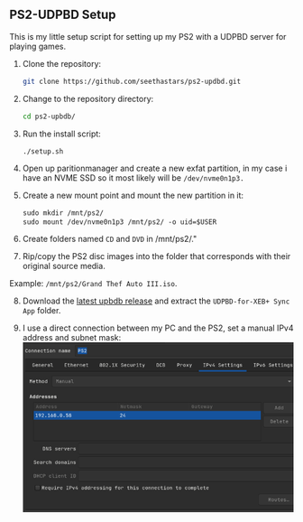 <!-- Install Instructions -->
## PS2-UDPBD Setup

This is my little setup script for setting up my PS2 with a UDPBD server for playing games.

1. Clone the repository:

    ```sh
    git clone https://github.com/seethastars/ps2-updbd.git
    ```

2. Change to the repository directory:

    ```sh
    cd ps2-upbdb/
    ```
    
3. Run the install script:

    ```sh
    ./setup.sh
    ```
4. Open up paritionmanager and create a new exfat partition, in my case i have an NVME SSD so it most likely will be `/dev/nvme0n1p3.`

5. Create a new mount point and mount the new partition in it:

    ```
    sudo mkdir /mnt/ps2/
    sudo mount /dev/nvme0n1p3 /mnt/ps2/ -o uid=$USER
    ```
6. Create folders named `CD` and `DVD` in /mnt/ps2/."

7. Rip/copy the PS2 disc images into the folder that corresponds with their original source media. 

Example: `/mnt/ps2/Grand Thef Auto III.iso`.

8. Download the [latest upbdb release](https://github.com/MegaBitmap/UDPBD-for-XEBP/releases) and extract the `UDPBD-for-XEB+ Sync App` folder.

9. I use a direct connection between my PC and the PS2, set a manual IPv4 address and subnet mask:
![ip-settings](.assets/ip-settings.png)
